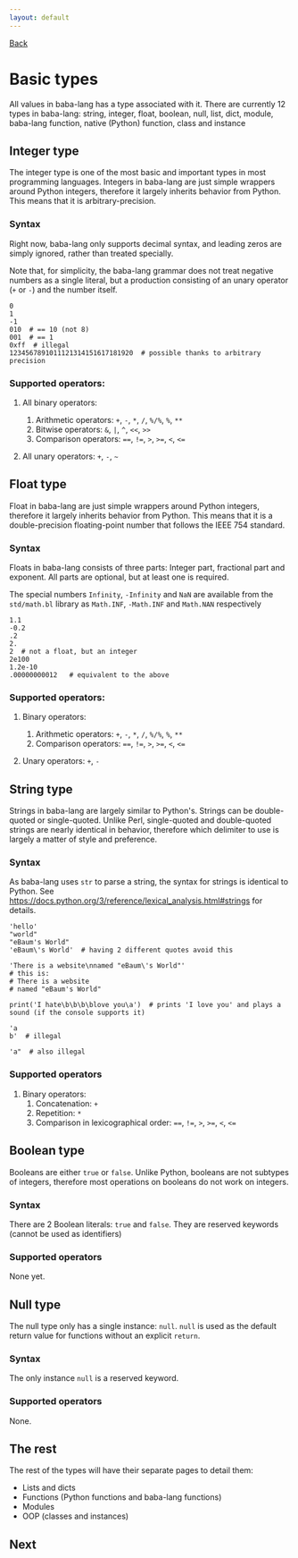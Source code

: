 ```yaml
---
layout: default
---
```



[Back](index.md)


# Basic types

All values in baba-lang has a type associated with it. There are currently 12 types in baba-lang: string, integer, float, boolean, null, list, dict, module, baba-lang function, native (Python) function, class and instance


## Integer type

The integer type is one of the most basic and important types in most programming languages. Integers in baba-lang are just simple wrappers around Python integers, therefore it largely inherits behavior from Python. This means that it is arbitrary-precision.

### Syntax

Right now, baba-lang only supports decimal syntax, and leading zeros are simply ignored, rather than treated specially.

Note that, for simplicity, the baba-lang grammar does not treat negative numbers as a single literal, but a production consisting of an unary operator (`+` or `-`) and the number itself.
```
0
1
-1
010  # == 10 (not 8)
001  # == 1
0xff  # illegal
1234567891011121314151617181920  # possible thanks to arbitrary precision
```

### Supported operators:

1. All binary operators:
    1. Arithmetic operators: `+`, `-`, `*`, `/`, `%/%`, `%`, `**`
    2. Bitwise operators: `&`, `|`, `^`, `<<`, `>>`
    3. Comparison operators: `==`, `!=`, `>`, `>=`, `<`, `<=`

2. All unary operators: `+`, `-`, `~`


## Float type

Float in baba-lang are just simple wrappers around Python integers, therefore it largely inherits behavior from Python. This means that it is a double-precision floating-point number that follows the IEEE 754 standard.

### Syntax

Floats in baba-lang consists of three parts: Integer part, fractional part and exponent. All parts are optional, but at least one is required.

The special numbers `Infinity`, `-Infinity` and `NaN` are available from the `std/math.bl` library as `Math.INF`, `-Math.INF` and `Math.NAN` respectively
```
1.1
-0.2
.2
2.
2  # not a float, but an integer
2e100
1.2e-10
.00000000012   # equivalent to the above
```

### Supported operators:

1. Binary operators:
    1. Arithmetic operators: `+`, `-`, `*`, `/`, `%/%`, `%`, `**`
    2. Comparison operators: `==`, `!=`, `>`, `>=`, `<`, `<=`

2. Unary operators: `+`, `-`


## String type

Strings in baba-lang are largely similar to Python's. Strings can be double-quoted or single-quoted. Unlike Perl, single-quoted and double-quoted strings are nearly identical in behavior, therefore which delimiter to use is largely a matter of style and preference.

### Syntax

As baba-lang uses `str` to parse a string, the syntax for strings is identical to Python. See https://docs.python.org/3/reference/lexical_analysis.html#strings for details.

```
'hello'
"world"
"eBaum's World"
'eBaum\'s World'  # having 2 different quotes avoid this

'There is a website\nnamed "eBaum\'s World"'
# this is:
# There is a website
# named "eBaum's World"

print('I hate\b\b\b\blove you\a')  # prints 'I love you' and plays a sound (if the console supports it)

'a
b'  # illegal

'a"  # also illegal
```

### Supported operators

1. Binary operators:
    1. Concatenation: `+`
    2. Repetition: `*`
    3. Comparison in lexicographical order: `==`, `!=`, `>`, `>=`, `<`, `<=`


## Boolean type

Booleans are either `true` or `false`. Unlike Python, booleans are not subtypes of integers, therefore most operations on booleans do not work on integers.

### Syntax

There are 2 Boolean literals: `true` and `false`. They are reserved keywords (cannot be used as identifiers)

### Supported operators

None yet.


## Null type

The null type only has a single instance: `null`. `null` is used as the default return value for functions without an explicit `return`.

### Syntax

The only instance `null` is a reserved keyword.

### Supported operators

None.


## The rest

The rest of the types will have their separate pages to detail them:

- Lists and dicts
- Functions (Python functions and baba-lang functions)
- Modules
- OOP (classes and instances)


## Next


